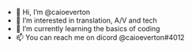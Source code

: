 - 👋 Hi, I’m @caioeverton
- 👀 I’m interested in translation, A/V and tech
- 🌱 I’m currently learning the basics of coding 
- 📫 You can reach me on dicord @caioeverton#4012

<!---
caioeverton/caioeverton is a ✨ special ✨ repository because its `README.md` (this file) appears on your GitHub profile.
You can click the Preview link to take a look at your changes.
--->

